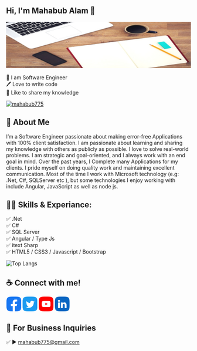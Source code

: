 ## Hi, I'm Mahabub Alam 👋
[<img src='https://github.com/mahabub775/mahabub775/blob/main/img/bg.jpg?raw=true' alt='Mahabub Alam'>](https://github.com/mahabub775/)
<p>
👑 I am Software Engineer <br> 
🖊️ Love to write code <br> 
🎤 Like to share my knowledge </p> 


<p align="left"> <a href="https://twitter.com/mahabub775" target="blank"><img src="https://x.com/mahabub775" alt="mahabub775" /></a> </p>

## 🚀 About Me
I’m a Software Engineer passionate about making error-free Applications with 100% client satisfaction. I am passionate about learning and sharing my knowledge with others as publicly as possible. I love to solve real-world problems. I am strategic and goal-oriented, and I always work with an end goal in mind. Over the past years, I Complete many Applications for my clients. I pride myself on doing quality work and maintaining excellent communication. Most of the time I work with Microsoft technology (e.g: .Net, C#, SQLServer etc ), but some technologies I enjoy working with include Angular, JavaScript as well as node js. 

## 👨‍💻 Skills & Experiance: 
✅ .Net <br> 
✅ C# <br>
✅ SQL Server <br>
✅ Angular / Type Js <br>
✅ itext Sharp <br>
✅ HTML5 / CSS3 / Javascript / Bootstrap <br>


![Top Langs](https://github-readme-stats.vercel.app/api/top-langs/?username=mahabub775&layout=compact)


## ☕ Connect with me!
[<img src='https://github.com/mahabub775/mahabub775/blob/main/img/facebook.png?raw=true' alt='facebook' height='40'>](https://www.facebook.com/mahabuba1)  [<img src='https://github.com/mahabub775/mahabub775/blob/main/img/twitter.png?raw=true' alt='twitter' height='40'>](https://twitter.com/mahabub775)  [<img src='https://github.com/mahabub775/mahabub775/blob/main/img/youtube.png?raw=true' alt='YouTube' height='40'>](https://www.youtube.com/@mahabubalam9016)  [<img src='https://github.com/mahabub775/mahabub775/blob/main/img/linkedin.png?raw=true' alt='linkedin' height='40'>](https://www.linkedin.com/in//mahabub-alam-6b6a0674/)  



## 📧 For Business Inquiries 
✅  ► mahabub775@gmail.com
